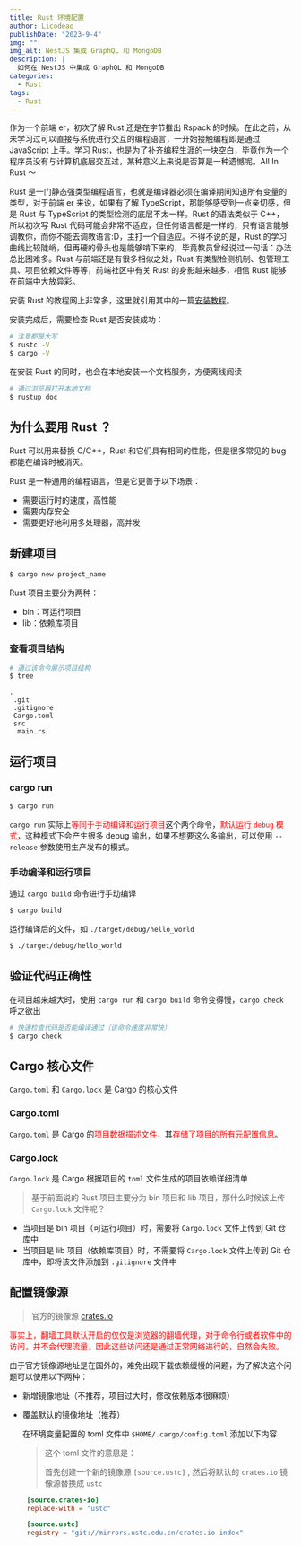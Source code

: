 ```yaml
---
title: Rust 环境配置
author: Licodeao
publishDate: "2023-9-4"
img: ""
img_alt: NestJS 集成 GraphQL 和 MongoDB
description: |
  如何在 NestJS 中集成 GraphQL 和 MongoDB
categories:
  - Rust
tags:
  - Rust
---
```


作为一个前端 er，初次了解 Rust 还是在字节推出 Rspack 的时候。在此之前，从未学习过可以直接与系统进行交互的编程语言，一开始接触编程即是通过 JavaScript 上手。学习 Rust，也是为了补齐编程生涯的一块空白，毕竟作为一个程序员没有与计算机底层交互过，某种意义上来说是否算是一种遗憾呢。All In Rust ～

Rust 是一门静态强类型编程语言，也就是编译器必须在编译期间知道所有变量的类型，对于前端 er 来说，如果有了解 TypeScript，那能够感受到一点亲切感，但是 Rust 与 TypeScript 的类型检测的底层不太一样。Rust 的语法类似于 C++，所以初次写 Rust 代码可能会非常不适应，但任何语言都是一样的，只有语言能够调教你，而你不能去调教语言:D，主打一个自适应。不得不说的是，Rust 的学习曲线比较陡峭，但再硬的骨头也是能够啃下来的，毕竟教员曾经说过一句话：办法总比困难多。Rust 与前端还是有很多相似之处，Rust 有类型检测机制、包管理工具、项目依赖文件等等，前端社区中有关 Rust 的身影越来越多，相信 Rust 能够在前端中大放异彩。

安装 Rust 的教程网上非常多，这里就引用其中的一篇[安装教程](https://course.rs/first-try/installation.html)。

安装完成后，需要检查 Rust 是否安装成功：

```bash
# 注意都是大写
$ rustc -V
$ cargo -V
```

在安装 Rust 的同时，也会在本地安装一个文档服务，方便离线阅读

```bash
# 通过浏览器打开本地文档
$ rustup doc
```

## 为什么要用 Rust ？

Rust 可以用来替换 C/C++，Rust 和它们具有相同的性能，但是很多常见的 bug 都能在编译时被消灭。

Rust 是一种通用的编程语言，但是它更善于以下场景：

- 需要运行时的速度，高性能
- 需要内存安全
- 需要更好地利用多处理器，高并发

## 新建项目

```bash
$ cargo new project_name
```

Rust 项目主要分为两种：

- bin：可运行项目
- lib：依赖库项目

### 查看项目结构

```bash
# 通过该命令展示项目结构
$ tree
```

```
.
 .git
 .gitignore
 Cargo.toml
 src
  main.rs
```

## 运行项目

### cargo run

```bash
$ cargo run
```

`cargo run` 实际上<font color="red">等同于手动编译和运行项目</font>这个两个命令，<font color="red">默认运行 `debug` 模式</font>，这种模式下会产生很多 debug 输出，如果不想要这么多输出，可以使用 `--release` 参数使用生产发布的模式。

### 手动编译和运行项目

通过 `cargo build` 命令进行手动编译

```bash
$ cargo build
```

运行编译后的文件，如 `./target/debug/hello_world`

```bash
$ ./target/debug/hello_world
```

## 验证代码正确性

在项目越来越大时，使用 `cargo run` 和 `cargo build` 命令变得慢，`cargo check` 呼之欲出

```bash
# 快速检查代码是否能编译通过（该命令速度非常快）
$ cargo check
```

## Cargo 核心文件

`Cargo.toml` 和 `Cargo.lock` 是 Cargo 的核心文件

### Cargo.toml

`Cargo.toml` 是 Cargo 的<font color="red">项目数据描述文件</font>，其<font color="red">存储了项目的所有元配置信息</font>。

### Cargo.lock

`Cargo.lock` 是 Cargo 根据项目的 `toml` 文件生成的项目依赖详细清单

> 基于前面说的 Rust 项目主要分为 bin 项目和 lib 项目，那什么时候该上传 `Cargo.lock` 文件呢？

- 当项目是 bin 项目（可运行项目）时，需要将 `Cargo.lock` 文件上传到 Git 仓库中
- 当项目是 lib 项目（依赖库项目）时，不需要将 `Cargo.lock` 文件上传到 Git 仓库中，即将该文件添加到 `.gitignore` 文件中

## 配置镜像源

> 官方的镜像源 <a href="https://crates.io/">crates.io</a>

<font color="red">事实上，翻墙工具默认开启的仅仅是浏览器的翻墙代理，对于命令行或者软件中的访问，并不会代理流量，因此这些访问还是通过正常网络进行的，自然会失败。</font>

由于官方镜像源地址是在国外的，难免出现下载依赖缓慢的问题，为了解决这个问题可以使用以下两种：

- 新增镜像地址（不推荐，项目过大时，修改依赖版本很麻烦）

- 覆盖默认的镜像地址（推荐）

  在环境变量配置的 toml 文件中 `$HOME/.cargo/config.toml` 添加以下内容

  > 这个 toml 文件的意思是：
  >
  > 首先创建一个新的镜像源 `[source.ustc]` , 然后将默认的 `crates.io` 镜像源替换成 `ustc`

  ```toml
   [source.crates-io]
   replace-with = "ustc"

   [source.ustc]
   registry = "git://mirrors.ustc.edu.cn/crates.io-index"
  ```
